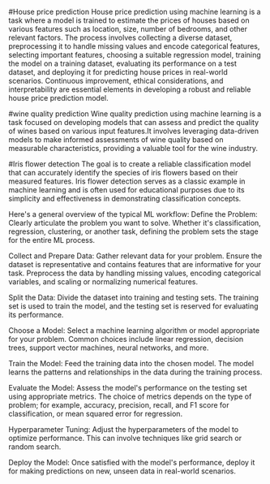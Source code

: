 #House price prediction
House price prediction using machine learning is a task where a model is trained to estimate the prices of houses based on various features such as location, size, number of bedrooms, and other relevant factors. The process involves collecting a diverse dataset, preprocessing it to handle missing values and encode categorical features, selecting important features, choosing a suitable regression model, training the model on a training dataset, evaluating its performance on a test dataset, and deploying it for predicting house prices in real-world scenarios. Continuous improvement, ethical considerations, and interpretability are essential elements in developing a robust and reliable house price prediction model.


#wine quality prediction
Wine quality prediction using machine learning is a task focused on developing models that can assess and predict the quality of wines based on various input features.It involves leveraging data-driven models to make informed assessments of wine quality based on measurable characteristics, providing a valuable tool for the wine industry.


#Iris flower detection
The goal is to create a reliable classification model that can accurately identify the species of iris flowers based on their measured features. Iris flower detection serves as a classic example in machine learning and is often used for educational purposes due to its simplicity and effectiveness in demonstrating classification concepts.

Here's a general overview of the typical ML workflow:
Define the Problem:
Clearly articulate the problem you want to solve. Whether it's classification, regression, clustering, or another task, defining the problem sets the stage for the entire ML process.

Collect and Prepare Data:
Gather relevant data for your problem. Ensure the dataset is representative and contains features that are informative for your task.
Preprocess the data by handling missing values, encoding categorical variables, and scaling or normalizing numerical features.

Split the Data:
Divide the dataset into training and testing sets. The training set is used to train the model, and the testing set is reserved for evaluating its performance.

Choose a Model:
Select a machine learning algorithm or model appropriate for your problem. Common choices include linear regression, decision trees, support vector machines, neural networks, and more.

Train the Model:
Feed the training data into the chosen model. The model learns the patterns and relationships in the data during the training process.

Evaluate the Model:
Assess the model's performance on the testing set using appropriate metrics. The choice of metrics depends on the type of problem; for example, accuracy, precision, recall, and F1 score for classification, or mean squared error for regression.

Hyperparameter Tuning:
Adjust the hyperparameters of the model to optimize performance. This can involve techniques like grid search or random search.

Deploy the Model:
Once satisfied with the model's performance, deploy it for making predictions on new, unseen data in real-world scenarios.
